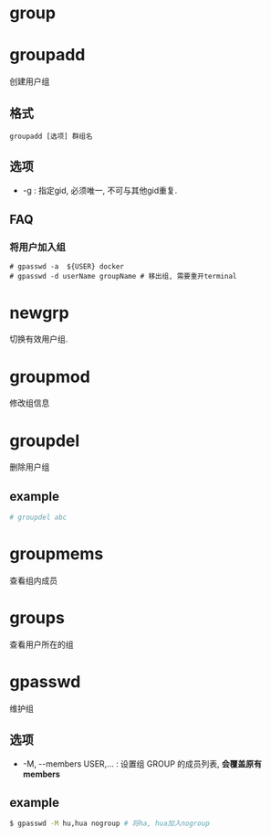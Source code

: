 # group

# groupadd
创建用户组

## 格式
`groupadd [选项] 群组名`

## 选项
- -g : 指定gid, 必须唯一, 不可与其他gid重复.

## FAQ
### 将用户加入组
```
# gpasswd -a  ${USER} docker
# gpasswd -d userName groupName # 移出组, 需要重开terminal
```

# newgrp
切换有效用户组.

# groupmod
修改组信息

# groupdel
删除用户组

## example
```bash
# groupdel abc
```

# groupmems
查看组内成员

# groups
查看用户所在的组

# gpasswd
维护组

## 选项
- -M, --members USER,...   :     设置组 GROUP 的成员列表, **会覆盖原有members**

## example
```bash
$ gpasswd -M hu,hua nogroup # 将ha, hua加入nogroup
```
